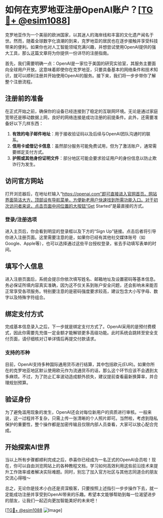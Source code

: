 # 如何在克罗地亚注册OpenAI账户？[[TG💪+ @esim1088](https://t.me/s/esim1088)]

克罗地亚作为一个美丽的欧洲国家，以其迷人的海岸线和丰富的文化遗产闻名于世。然而，随着全球数字化浪潮的到来，克罗地亚的居民也在逐步接触并享受科技带来的便利。如果你也对人工智能领域充满兴趣，并想尝试使用OpenAI提供的强大工具，那么这篇文章将为你提供一份详尽的注册指南。

首先，我们需要明确一点：OpenAI是一家位于美国的研究实验室，其服务主要面向全球用户开放。这意味着即使你在克罗地亚，只要具备基本的网络条件和技术知识，就可以顺利注册并开始使用OpenAI的服务。接下来，我们将一步步带你了解整个注册流程。

## 注册前的准备

在正式开始之前，确保你的设备已经连接到了稳定的互联网环境。无论是通过家庭宽带还是移动数据上网，良好的网络连接是成功注册的前提条件。此外，还需要准备好以下几样东西：

1. **有效的电子邮件地址**：用于接收验证码以及后续与OpenAI团队沟通时的联系。
2. **信用卡或借记卡信息**：虽然部分服务可能免费试用，但为了激活账户，通常需要绑定支付方式。
3. **护照或其他身份证明文件**：部分地区可能会要求验证用户的身份信息以防止欺诈行为发生。

## 访问官方网站

打开浏览器后，在地址栏输入“https://openai.com”即可直接进入官网首页。网站界面简洁大方，顶部设有导航菜单，方便新老用户快速找到所需功能入口。对于初次访问者来说，点击页面中间位置的大按钮“Get Started”是最直接的方式。

### 登录/注册选项

进入主页后，你会看到明显的登录框以及下方的“Sign Up”链接。点击后者将引导你进入注册页面。这里需要注意的是，如果你已经有其他社交媒体账号（如Google、Apple等），也可以选择通过这些平台授权登录，省去手动填写表单的时间。

## 填写个人信息

进入注册页面后，系统会提示你依次填写姓名、邮箱地址及设置密码等基本信息。务必保证所填内容真实准确，因为这不仅关系到账户安全问题，还会影响未来能否正常享受各项服务。特别要注意的是密码强度要求较高，建议包含大小写字母、数字以及特殊字符组合。

## 绑定支付方式

完成基本信息录入之后，下一步就是绑定支付方式了。OpenAI采用的是预付费模式，因此你需要先充值一定金额才能解锁更多高级功能。此时系统会跳转至安全支付页面，请仔细核对订单详情后再提交付款请求。

### 支持的币种

目前，OpenAI支持多种国际通用货币进行结算，其中包括欧元(EUR)。如果你所在的克罗地亚地区默认使用欧元作为流通货币的话，那么这个环节应该不会遇到太多麻烦。不过，为了防止汇率波动造成额外损失，建议提前查看最新换算率，并合理规划预算。

## 验证身份

为了避免滥用现象的发生，OpenAI还会对每位新用户的资质进行审核。一般来说，这一过程并不复杂，只需上传一张清晰的个人照片即可。当然啦，考虑到隐私保护的重要性，整个操作都是加密传输且仅限内部人员查看，大家可以放心配合完成。

## 开始探索AI世界

当以上所有步骤都顺利完成之后，恭喜你已经成为一名正式的OpenAI会员啦！现在，你可以自由浏览网站上的各种教程文档，学习如何高效利用这些前沿技术来提升工作效率或者解决实际难题。同时，别忘了加入官方社区与其他志同道合的朋友交流心得哦～

总之，无论你是技术小白还是资深极客，只要按照上述指引一步步操作下去，就一定能成功注册并享受到OpenAI带来的乐趣。希望本文能够帮助到每一位渴望进步的朋友，让我们一起迈向更加智能美好的未来吧！

[[TG💪+ @esim1088](https://t.me/s/esim1088) ![Image](https://i.postimg.cc/4NQfJmqS/Snipaste-2025-05-13-00-14-12.png)]